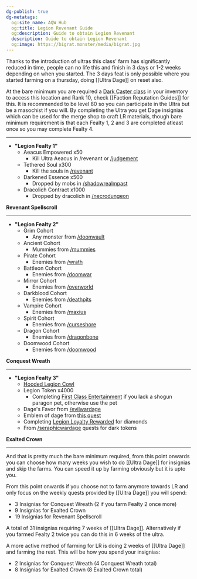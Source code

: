 ```yaml
---
dg-publish: true
dg-metatags:
  og:site_name: AQW Hub
  og:title: Legion Revenant Guide
  og:description: Guide to obtain Legion Revenant
  description: Guide to obtain Legion Revenant
  og:image: https://bigrat.monster/media/bigrat.jpg
---
```

Thanks to the introduction of ultras this class' farm has significantly reduced in time, people can no life this and finish in 3 days or 1-2 weeks depending on when you started. The 3 days feat is only possible where you started farming on a thursday, doing [[Ultra Dage]] on reset also.

At the bare minimum you are required a [Dark Caster class](http://aqwwiki.wikidot.com/list-of-all-dark-caster-classes) in your inventory to access this location and Rank 10, check [[Faction Reputation Guides]] for this. It is recommended to be level 80 so you can participate in the Ultra but be a masochist if you will. By completing the Ultra you get Dage insignias which can be used for the merge shop to craft LR materials, though bare minimum requirement is that each Fealty 1, 2 and 3 are completed atleast once so you may complete Fealty 4.

---

- **"Legion Fealty 1"**
	- Aeacus Empowered x50
		- Kill Ultra Aeacus in /revenant or [/judgement](http://aqwwiki.wikidot.com/judgement)
	- Tethered Soul x300
		- Kill the souls in [/revenant](http://aqwwiki.wikidot.com/revenant-location)
	- Darkened Essence x500
		- Dropped by mobs in [/shadowrealmpast](http://aqwwiki.wikidot.com/shadow-realm-past)
	- Dracolich Contract x1000
		- Dropped by dracolich in [/necrodungeon](http://aqwwiki.wikidot.com/necropolis-dungeon)

**Revenant Spellscroll**

---

- **"Legion Fealty 2"**
	- Grim Cohort
		- Any monster from [/doomvault](http://aqwwiki.wikidot.com/doom-vault)
	- Ancient Cohort
		- Mummies from [/mummies](http://aqwwiki.wikidot.com/mummies)
	- Pirate Cohort
		- Enemies from [/wrath](http://aqwwiki.wikidot.com/wrath-location) 
	- Battleon Cohort
		- Enemies from [/doomwar](http://aqwwiki.wikidot.com/doom-war-location)
	- Mirror Cohort
		- Enemies from [/overworld](http://aqwwiki.wikidot.com/overworld)
	- Darkblood Cohort
		- Enemies from [/deathpits](http://aqwwiki.wikidot.com/the-death-pits)
	- Vampire Cohort
		- Enemies from [/maxius](http://aqwwiki.wikidot.com/maxius)
	- Spirit Cohort
		- Enemies from [/curseshore](http://aqwwiki.wikidot.com/curse-shore)
	- Dragon Cohort
		- Enemies from [/dragonbone](http://aqwwiki.wikidot.com/dragon-bone)
	- Doomwood Cohort
		- Enemies from [/doomwood](http://aqwwiki.wikidot.com/doomwood-forest)

**Conquest Wreath**

---

- **"Legion Fealty 3"**
	- [Hooded Legion Cowl](http://aqwwiki.wikidot.com/hooded-legion-cowl)
	- Legion Token x4000
		- Completing [First Class Entertainment](http://aqwwiki.wikidot.com/axeros-quests) if you lack a shogun paragon pet, otherwise use the pet
	- Dage's Favor from [/evilwardage](http://aqwwiki.wikidot.com/evil-war-nulgath)
	- Emblem of dage from [this quest](http://aqwwiki.wikidot.com/gresk-s-quests)
	- Completing [Legion Loyalty Rewarded](http://aqwwiki.wikidot.com/gresk-s-quests) for diamonds
	- From [/seraphicwardage](http://aqwwiki.wikidot.com/seraphic-war-dage) quests for dark tokens

**Exalted Crown**

---

And that is pretty much the bare minimum required, from this point onwards you can choose how many weeks you wish to do [[Ultra Dage]] for insignias and skip the farms. You can speed it up by farming obviously but it is upto you. 

From this point onwards if you choose not to farm anymore towards LR and only focus on the weekly quests provided by [[Ultra Dage]] you will spend:
- 3 Insignias for Conquest Wreath (2 if you farm Fealty 2 once more)
- 9 Insignias for Exalted Crown
- 19 Insignias for Revenant Spellscroll

A total of 31 insignias requiring 7 weeks of [[Ultra Dage]]. Alternatively if you farmed Fealty 2 twice you can do this in 6 weeks of the ultra.

A more active method of farming for LR is doing 2 weeks of [[Ultra Dage]] and farming the rest. This will be how you spend your insignias:
- 2 Insignias for Conquest Wreath (4 Conquest Wreath total)
- 8 Insignias for Exalted Crown (8 Exalted Crown total)

